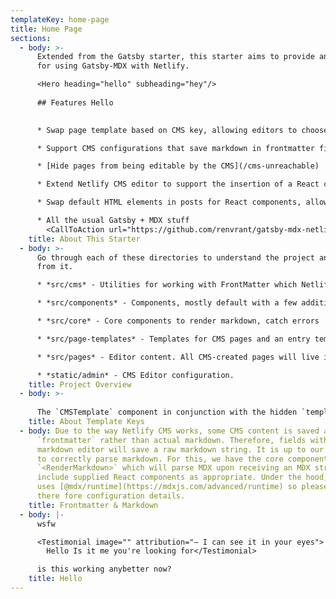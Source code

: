 ```yaml
---
templateKey: home-page
title: Home Page
sections:
  - body: >-
      Extended from the Gatsby starter, this starter aims to provide an example
      for using Gatsby-MDX with Netlify.

      <Hero heading="hello" subheading="hey"/>
      
      ## Features Hello
      

      * Swap page template based on CMS key, allowing editors to choose different page templates

      * Support CMS configurations that save markdown in frontmatter fields with an mdx-enabled markdown renderer component (with example)

      * [Hide pages from being editable by the CMS](/cms-unreachable)

      * Extend Netlify CMS editor to support the insertion of a React component, allowing your editors to include things like buttons or testimonials

      * Swap default HTML elements in posts for React components, allowing for greater control

      * All the usual Gatsby + MDX stuff
        <CallToAction url="https://github.com/renvrant/gatsby-mdx-netlify-cms-starter" align="center" bgColor="crimson">Check out the Repo</CallToAction>
    title: About This Starter
  - body: >-
      Go through each of these directories to understand the project and extend
      from it.

      * *src/cms* - Utilities for working with FrontMatter which Netlify CMS depends on, example previews and example widget registration. This folder also includes a whitelist of components that will be included in the MDX render scope in **cms-components.constants.js**.

      * *src/components* - Components, mostly default with a few additions such as a call to action and a smart link.

      * *src/core* - Core components to render markdown, catch errors

      * *src/page-templates* - Templates for CMS pages and an entry template component that will be used to determine what template should be shown where. Look in particular at **cms-entry.template.js**

      * *src/pages* - Editor content. All CMS-created pages will live in the content directory. Other pages may be modified from the CMS, but cannot be created or deleted.

      * *static/admin* - CMS Editor configuration.
    title: Project Overview
  - body: >-
      
      The `CMSTemplate` component in conjunction with the hidden `templateKey` var controls which template will be used to render each content page. The `CMSTemplate` component will try to map the value of `templateKey` to a component, and fall back to a default if nothing is found. Please see the component for more details.
    title: About Template Keys
  - body: Due to the way Netlify CMS works, some CMS content is saved as Markdown
      `frontmatter` rather than actual markdown. Therefore, fields with a
      markdown editor will save a raw markdown string. It is up to our templates
      to correctly parse markdown. For this, we have the core component
      `<RenderMarkdown>` which will parse MDX upon receiving an MDX string and
      include supplied React components as appropriate. Under the hood, this
      uses [@mdx/runtime](https://mdxjs.com/advanced/runtime) so please look
      there fore configuration details.
    title: Frontmatter & Markdown
  - body: |-
      wsfw

      <Testimonial image="" attribution="– I can see it in your eyes">
        Hello Is it me you're looking for</Testimonial>

      is this working anybetter now?
    title: Hello
---
```

